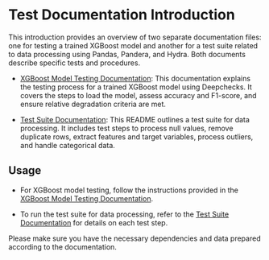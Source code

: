 # Test Documentation Introduction

This introduction provides an overview of two separate documentation files: one for testing a trained XGBoost model and another for a test suite related to data processing using Pandas, Pandera, and Hydra. Both documents describe specific tests and procedures.

- [XGBoost Model Testing Documentation](./test_train_model_doc.md): This documentation explains the testing process for a trained XGBoost model using Deepchecks. It covers the steps to load the model, assess accuracy and F1-score, and ensure relative degradation criteria are met.

- [Test Suite Documentation](./test_process_doc.md): This README outlines a test suite for data processing. It includes test steps to process null values, remove duplicate rows, extract features and target variables, process outliers, and handle categorical data.

## Usage

- For XGBoost model testing, follow the instructions provided in the [XGBoost Model Testing Documentation](./test_train_model_doc.md).

- To run the test suite for data processing, refer to the [Test Suite Documentation](./test_process_doc.md) for details on each test step.

Please make sure you have the necessary dependencies and data prepared according to the documentation.
